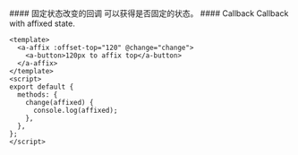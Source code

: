 <cn>
#### 固定状态改变的回调
可以获得是否固定的状态。
</cn>

<us>
#### Callback
Callback with affixed state.
</us>

```vue
<template>
  <a-affix :offset-top="120" @change="change">
    <a-button>120px to affix top</a-button>
  </a-affix>
</template>
<script>
export default {
  methods: {
    change(affixed) {
      console.log(affixed);
    },
  },
};
</script>
```
